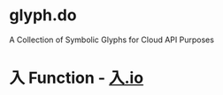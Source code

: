 # glyph.do
A Collection of Symbolic Glyphs for Cloud API Purposes

# 入 Function - [入.io](https://入.io)
